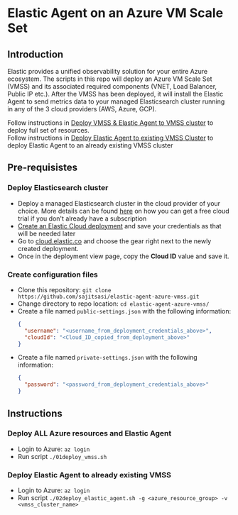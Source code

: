 # Elastic Agent on an Azure VM Scale Set

## Introduction
Elastic provides a unified observability solution for your entire Azure ecosystem.  The scripts in this repo will deploy an Azure VM Scale Set (VMSS) and its associated required components (VNET, Load Balancer, Public IP etc.). After the VMSS has been deployed, it will install the Elastic Agent to send metrics data to your managed Elasticsearch cluster running in any of the 3 cloud providers (AWS, Azure, GCP).  
  
Follow instructions in [Deploy VMSS & Elastic Agent to VMSS cluster](#deploy-all-azure-resources-and-elastic-agent) to deploy full set of resources.  
Follow instructions in [Deploy Elastic Agent to existing VMSS Cluster](#deploy-elastic-agent-to-already-existing-vmss) to deploy Elastic Agent to an already existing VMSS cluster

## Pre-requisistes
  ### Deploy Elasticsearch cluster
  * Deploy a managed Elasticsearch cluster in the cloud provider of your choice. More details can be found [here](https://www.elastic.co/guide/en/cloud/current/ec-getting-started.html) on how you can get a free cloud trial if you don't already have a subscription
  * [Create an Elastic Cloud deployment](https://www.elastic.co/guide/en/cloud/current/ec-create-deployment.html) and save your credentials as that will be needed later
  * Go to [cloud.elastic.co](https://cloud.elastic.co) and choose the gear right next to the newly created deployment.
  * Once in the deployment view page, copy the **Cloud ID** value and save it.
  ### Create configuration files
  * Clone this repository: ```git clone https://github.com/sajitsasi/elastic-agent-azure-vmss.git```
  * Change directory to repo location: ```cd elastic-agent-azure-vmss/```
  * Create a file named ```public-settings.json``` with the following information:
    ```json
    {
      "username": "<username_from_deployment_credentials_above>",
      "cloudId": "<Cloud_ID_copied_from_deployment_above>"
    }
    ```
  * Create a file named ```private-settings.json``` with the following information:
    ```json
    {
      "password": "<password_from_deployment_credentials_above>"
    }
    ```
## Instructions
  ### Deploy ALL Azure resources and Elastic Agent
  * Login to Azure: ```az login```
  * Run script ```./01deploy_vmss.sh```

  ### Deploy Elastic Agent to already existing VMSS
  * Login to Azure: ```az login```
  * Run script ```./02deploy_elastic_agent.sh -g <azure_resource_group> -v <vmss_cluster_name>```

    
